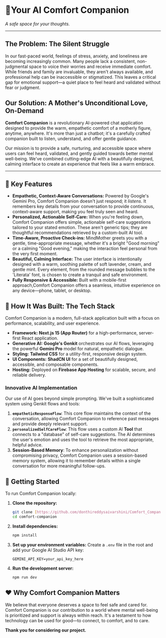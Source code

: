 
# 💜Your AI Comfort Companion

*A safe space for your thoughts.*

---

## The Problem: The Silent Struggle

In our fast-paced world, feelings of stress, anxiety, and loneliness are becoming increasingly common. Many people lack a consistent, non-judgmental space to voice their worries and receive immediate comfort. While friends and family are invaluable, they aren't always available, and professional help can be inaccessible or stigmatized. This leaves a critical gap for emotional support—a quiet place to feel heard and validated without fear or judgment.

## Our Solution: A Mother's Unconditional Love, On-Demand

**Comfort Companion** is a revolutionary AI-powered chat application designed to provide the warm, empathetic comfort of a motherly figure, anytime, anywhere. It's more than just a chatbot; it's a carefully crafted companion built to listen, understand, and offer gentle guidance.

Our mission is to provide a safe, nurturing, and accessible space where users can feel heard, validated, and gently guided towards better mental well-being. We've combined cutting-edge AI with a beautifully designed, calming interface to create an experience that feels like a warm embrace.

---

## 🌟 Key Features

*   **Empathetic, Context-Aware Conversations:** Powered by Google's Gemini Pro, Comfort Companion doesn't just respond; it *listens*. It remembers key details from your conversation to provide continuous, context-aware support, making you feel truly seen and heard.
*   **Personalized, Actionable Self-Care:** When you're feeling down, Comfort Companion offers simple, actionable self-care suggestions tailored to your stated emotion. These aren't generic tips; they are thoughtful recommendations retrieved by a custom-built AI tool.
*   **Time-Aware, Proactive Check-ins:** MindMother greets you with a gentle, time-appropriate message, whether it's a bright "Good morning" or a calming "Good evening," making the interaction feel personal from the very first moment.
*   **Beautiful, Calming Interface:** The user interface is intentionally designed with a warm, soothing palette of soft lavender, cream, and gentle mint. Every element, from the rounded message bubbles to the 'Literata' font, is chosen to create a tranquil and safe environment.
*   **Fully Responsive & Accessible:** Built with a mobile-first approach,Comfort Companion offers a seamless, intuitive experience on any device—phone, tablet, or desktop.

## 🤖 How It Was Built: The Tech Stack

Comfort Companion is a modern, full-stack application built with a focus on performance, scalability, and user experience.

*   **Framework:** **Next.js 15 (App Router)** for a high-performance, server-first React application.
*   **Generative AI:** **Google's Genkit** orchestrates our AI flows, leveraging the powerful **Gemini Pro** model for natural, empathetic dialogue.
*   **Styling:** **Tailwind CSS** for a utility-first, responsive design system.
*   **UI Components:** **ShadCN UI** for a set of beautifully designed, accessible, and composable components.
*   **Hosting:** Deployed on **Firebase App Hosting** for scalable, secure, and reliable delivery.

### Innovative AI Implementation

Our use of AI goes beyond simple prompting. We've built a sophisticated system using Genkit flows and tools:

1.  **`empatheticResponseFlow`**: This core flow maintains the context of the conversation, allowing Comfort Companion to reference past messages and provide deeply relevant support.
2.  **`personalizedSelfCareFlow`**: This flow uses a custom AI **Tool** that connects to a "database" of self-care suggestions. The AI determines the user's emotion and uses the tool to retrieve the most appropriate, helpful advice.
3.  **Session-Based Memory**: To enhance personalization without compromising privacy, Comfort Companion uses a session-based memory system, allowing it to remember details within a single conversation for more meaningful follow-ups.

## 🚀 Getting Started

To run Comfort Companion locally:

1.  **Clone the repository:**
    ```bash
    git clone [https://github.com/donthireddysaivarshini/Comfort_Companion.git]
    cd comfort-companion
    ```

2.  **Install dependencies:**
    ```bash
    npm install
    ```

3.  **Set up your environment variables:**
    Create a `.env` file in the root and add your Google AI Studio API key:
    ```
    GEMINI_API_KEY=your_api_key_here
    ```

4.  **Run the development server:**
    ```bash
    npm run dev
    ```


   
## ❤️ Why Comfort Companion Matters

We believe that everyone deserves a space to feel safe and cared for. Comfort Companion is our contribution to a world where mental well-being is prioritized and support is always within reach. It's a testament to how technology can be used for good—to connect, to comfort, and to care.

**Thank you for considering our project.**
